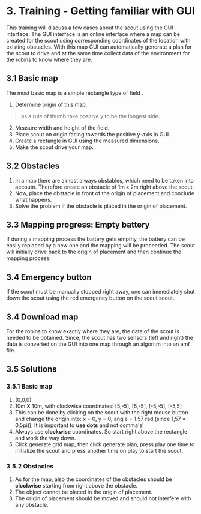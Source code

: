 # 3. Training - Getting familiar with GUI

This training will discuss a few cases about the scout using the GUI interface. The GUI interface is an online interface where a map can be created for the scout using corresponding coordinates of the location with existing obstacles. With this map GUI can automatically generate a plan for the scout to drive and at the same time collect data of the environment for the robins to know where they are. 

## 3.1 Basic map
The most basic map is a simple rectangle type of field .
1. Determine origin of this map.
> as a rule of thumb take positive y to be the longest side.
2. Measure width and height of the field.
3. Place scout on origin facing towards the positive y-axis in GUI.
4. Create a rectangle in GUI using the measured dimensions.
5. Make the scout drive your map. 

## 3.2 Obstacles
1. In a map there are almost always obstables, which need to be taken into accoutn. Therefore create an obstacle of 1m x 2m right above the scout.
2. Now, place the obstacle in front of the origin of placement and conclude what happens.
3. Solve the problem if the obstacle is placed in the origin of placement.

## 3.3 Mapping progress: Empty battery
If during a mapping process the battery gets empthy, the battery can be easily replaced by a new one and the mapping will be proceeded. The scout will initially drive back to the origin of placement and then continue the mapping process.

## 3.4 Emergency button
If the scout must be manually stopped right away, one can immediately shut down the scout using the red emergency button on the scout scout.

## 3.4 Download map
For the robins to know exactly where they are, the data of the scout is needed to be obtained. Since, the scout has two sensors (left and right) the data is converted on the GUI into one map through an algoritm into an amf file.


## 3.5 Solutions
### 3.5.1 Basic map
1. (0,0,0)
2. 10m X 10m, with clockwise coordinates: [5,-5], [5,-5], [-5,-5], [-5,5]
3. This can be done by clicking on the scout with the right mouse button and change the origin into: x = 0, y = 0, angle = 1.57 rad (since 1,57 = 0.5pi)). It is important to **use dots** and not comma's!
4. Always use **clockwise** coordinates. So start right above the rectangle and work the way down.
5. Click generate grid map, then click generate plan, press play one time to initialize the scout and press another time on play to start the scout.

### 3.5.2 Obstacles
1. As for the map, also the coordinates of the obstacles should be **clockwise** starting from right above the obstacle.
2. The object cannot be placed in the origin of placement.
3. The origin of placement should be moved and should not interfere with any obstacle. 
